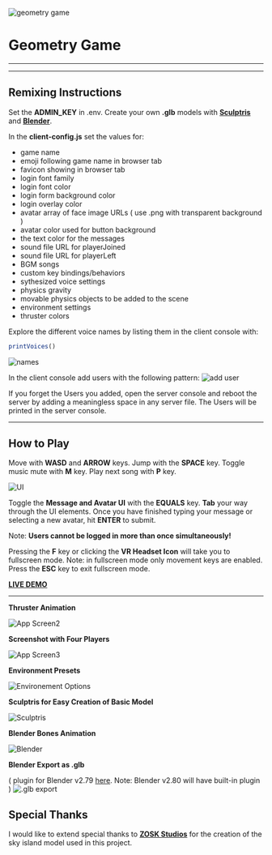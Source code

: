  ![geometry game](https://cdn.glitch.com/162b879e-fd42-40d9-8519-671d783b8c70%2Fgeo-game.gif?1534009918502) 
# Geometry Game 
____
____

## **Remixing Instructions**



Set the **ADMIN_KEY** in .env. Create your own **.glb** models with <a href="http://pixologic.com/sculptris/" no-opener no-referer>**Sculptris**</a> and <a href="https://www.blender.org/download/" no-opener no-referer>**Blender**</a>.

In the **client-config.js** set the values for:
  - game name
  - emoji following game name in browser tab
  - favicon showing in browser tab
  - login font family
  - login font color
  - login form background color
  - login overlay color
  - avatar array of face image URLs ( use .png with transparent background )
  - avatar color used for button background 
  - the text color for the messages
  - sound file URL for playerJoined
  - sound file URL for playerLeft
  - BGM songs
  - custom key bindings/behaviors
  - sythesized voice settings
  - physics gravity
  - movable physics objects to be added to the scene
  - environment settings
  - thruster colors
  
Explore the different voice names by listing them in the client console with:
```js
printVoices()
```
![names](https://cdn.glitch.com/8cdffa44-0009-4d0b-89c7-731fef3fef0b%2Fnames.png?1533445633949)
  
In the client console add users with the following pattern:
![add user](https://cdn.glitch.com/8cdffa44-0009-4d0b-89c7-731fef3fef0b%2Fadduser.png?1533445801204)

If you forget the Users you added, open the server console and reboot the server by adding a meaningless space in any server file.  The Users will be printed in the server console.
  
  ____

## **How to Play**

Move with **WASD** and **ARROW** keys.  Jump with the **SPACE** key.
Toggle music mute with **M** key. Play next song with **P** key. 

![UI](https://cdn.glitch.com/8cdffa44-0009-4d0b-89c7-731fef3fef0b%2FmessageAndAvatar.png?1533445976674)

Toggle the **Message and Avatar UI** with the **EQUALS** key. **Tab** your way through the UI elements. Once you have finished typing your message or selecting a new avatar, hit **ENTER** to submit.

Note: **Users cannot be logged in more than once simultaneously!**


Pressing the **F** key or clicking the **VR Headset Icon** will take you to fullscreen mode.  Note: in fullscreen mode only movement keys are enabled.  Press the **ESC** key to exit fullscreen mode. 

<a href="https://geometry-game.glitch.me/" no-opener no-referer>**LIVE DEMO**</a>

____



**Thruster Animation**

![App Screen2](https://cdn.glitch.com/97457b24-474e-42eb-9358-c8bc7bab1d9f%2Fapp-screen.gif?1533847350291)

**Screenshot with Four Players**

![App Screen3](https://cdn.glitch.com/162b879e-fd42-40d9-8519-671d783b8c70%2F4players.png?1534020052774)

**Environment Presets**  

![Environement Options](https://github.com/feiss/aframe-environment-component/raw/master/assets/aframeenvironment.gif?raw=true)

**Sculptris for Easy Creation of Basic Model**

![Sculptris](https://cdn.glitch.com/f54ba682-ab47-46e4-bf61-5e68e6053f18%2Fsculptris.png?1532961951688)

**Blender Bones Animation**

![Blender](https://cdn.glitch.com/f54ba682-ab47-46e4-bf61-5e68e6053f18%2Fblender.png?1532961633005)

**Blender Export as .glb**  

( plugin for Blender v2.79 <a href="https://github.com/KhronosGroup/glTF-Blender-Exporter" no-opener no-referer>here</a>. Note: Blender v2.80 will have built-in plugin )
![.glb export](https://cdn.glitch.com/f54ba682-ab47-46e4-bf61-5e68e6053f18%2Fexport.png?1532962417545)

## Special Thanks

I would like to extend special thanks to <a href="https://sketchfab.com/ZOSK" no-opener no-referer>**ZOSK Studios**</a> for the creation of the sky island model used in this project.